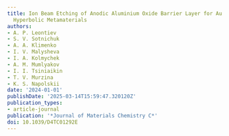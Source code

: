 ```yaml
---
title: Ion Beam Etching of Anodic Aluminium Oxide Barrier Layer for Au Nanorod-Based
  Hyperbolic Metamaterials
authors:
- A. P. Leontiev
- S. V. Sotnichuk
- A. A. Klimenko
- I. V. Malysheva
- I. A. Kolmychek
- A. M. Mumlyakov
- I. I. Tsiniaikin
- T. V. Murzina
- K. S. Napolskii
date: '2024-01-01'
publishDate: '2025-03-14T15:59:47.320120Z'
publication_types:
- article-journal
publication: '*Journal of Materials Chemistry С*'
doi: 10.1039/D4TC01292E
---
```

